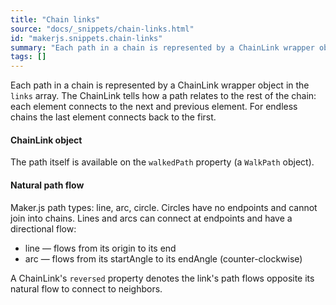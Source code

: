```yaml
---
title: "Chain links"
source: "docs/_snippets/chain-links.html"
id: "makerjs.snippets.chain-links"
summary: "Each path in a chain is represented by a ChainLink wrapper object in the `links` array. The ChainLink tells how a path relates to the rest of the chain: each element connects to the next and previous element. For endless chains the last ..."
tags: []
---
```

Each path in a chain is represented by a ChainLink wrapper object in the `links` array. The ChainLink tells how a path relates to the rest of the chain: each element connects to the next and previous element. For endless chains the last element connects back to the first.

#### ChainLink object

The path itself is available on the `walkedPath` property (a `WalkPath` object).

#### Natural path flow

Maker.js path types: line, arc, circle. Circles have no endpoints and cannot join into chains. Lines and arcs can connect at endpoints and have a directional flow:

- line — flows from its origin to its end
- arc — flows from its startAngle to its endAngle (counter-clockwise)

A ChainLink's `reversed` property denotes the link's path flows opposite its natural flow to connect to neighbors.
